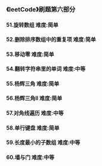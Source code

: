 ### 《leetCode》刷题第六部分
#### 51.旋转数组        难度:简单
#### 52.删除排序数组中的重复项     难度:简单
#### 53.移动零        难度:简单
#### 54.翻转字符串里的单词       难度:中等
#### 55.杨辉三角        难度:简单
#### 56.杨辉三角ll      难度:简单
#### 57.对角线遍历       难度:中等
#### 58.单行键盘        难度:简单
#### 59.长度最小的子数组        难度:中等
#### 60.墙与门     难度:中等